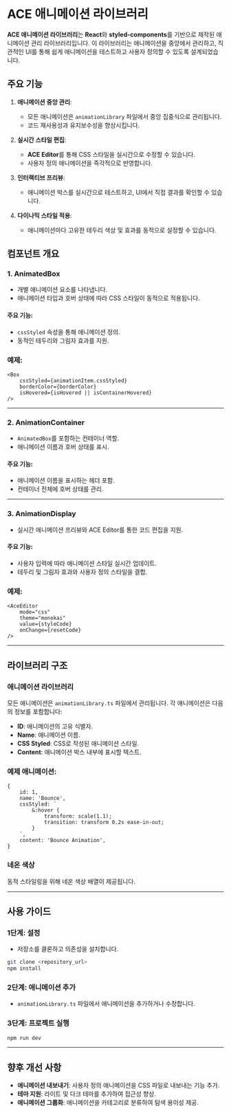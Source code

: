 
# ACE 애니메이션 라이브러리

**ACE 애니메이션 라이브러리**는 **React**와 **styled-components**를 기반으로 제작된 애니메이션 관리 라이브러리입니다. 이 라이브러리는 애니메이션을 중앙에서 관리하고, 직관적인 UI를 통해 쉽게 애니메이션을 테스트하고 사용자 정의할 수 있도록 설계되었습니다.

## 주요 기능

1. **애니메이션 중앙 관리**:
   - 모든 애니메이션은 `animationLibrary` 파일에서 중앙 집중식으로 관리됩니다.
   - 코드 재사용성과 유지보수성을 향상시킵니다.

2. **실시간 스타일 편집**:
   - **ACE Editor**를 통해 CSS 스타일을 실시간으로 수정할 수 있습니다.
   - 사용자 정의 애니메이션을 즉각적으로 반영합니다.

3. **인터랙티브 프리뷰**:
   - 애니메이션 박스를 실시간으로 테스트하고, UI에서 직접 결과를 확인할 수 있습니다.

4. **다이나믹 스타일 적용**:
   - 애니메이션마다 고유한 테두리 색상 및 효과를 동적으로 설정할 수 있습니다.

## 컴포넌트 개요

### 1. **AnimatedBox**

- 개별 애니메이션 요소를 나타냅니다.
- 애니메이션 타입과 호버 상태에 따라 CSS 스타일이 동적으로 적용됩니다.

#### 주요 기능:
- `cssStyled` 속성을 통해 애니메이션 정의.
- 동적인 테두리와 그림자 효과를 지원.

### 예제:
```tsx
<Box
    cssStyled={animationItem.cssStyled}
    borderColor={borderColor}
    isHovered={isHovered || isContainerHovered}
/>
```

---

### 2. **AnimationContainer**

- `AnimatedBox`를 포함하는 컨테이너 역할.
- 애니메이션 이름과 호버 상태를 표시.

#### 주요 기능:
- 애니메이션 이름을 표시하는 헤더 포함.
- 컨테이너 전체에 호버 상태를 관리.

---

### 3. **AnimationDisplay**

- 실시간 애니메이션 프리뷰와 ACE Editor를 통한 코드 편집을 지원.

#### 주요 기능:
- 사용자 입력에 따라 애니메이션 스타일 실시간 업데이트.
- 테두리 및 그림자 효과와 사용자 정의 스타일을 결합.

### 예제:
```tsx
<AceEditor
    mode="css"
    theme="monokai"
    value={styleCode}
    onChange={resetCode}
/>
```

---

## 라이브러리 구조

### 애니메이션 라이브러리
모든 애니메이션은 `animationLibrary.ts` 파일에서 관리됩니다. 각 애니메이션은 다음의 정보를 포함합니다:
- **ID**: 애니메이션의 고유 식별자.
- **Name**: 애니메이션 이름.
- **CSS Styled**: CSS로 작성된 애니메이션 스타일.
- **Content**: 애니메이션 박스 내부에 표시할 텍스트.

### 예제 애니메이션:
```tsx
{
    id: 1,
    name: 'Bounce',
    cssStyled: `
        &:hover {
            transform: scale(1.1);
            transition: transform 0.2s ease-in-out;
        }
    `,
    content: 'Bounce Animation',
}
```

### 네온 색상
동적 스타일링을 위해 네온 색상 배열이 제공됩니다.

---

## 사용 가이드

### 1단계: 설정
- 저장소를 클론하고 의존성을 설치합니다.
```bash
git clone <repository_url>
npm install
```

### 2단계: 애니메이션 추가
- `animationLibrary.ts` 파일에서 애니메이션을 추가하거나 수정합니다.

### 3단계: 프로젝트 실행
```bash
npm run dev
```

---

## 향후 개선 사항
- **애니메이션 내보내기**: 사용자 정의 애니메이션을 CSS 파일로 내보내는 기능 추가.
- **테마 지원**: 라이트 및 다크 테마를 추가하여 접근성 향상.
- **애니메이션 그룹화**: 애니메이션을 카테고리로 분류하여 탐색 용이성 제공.

